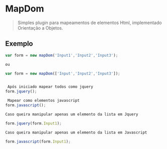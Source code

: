 # MapDom 

>Simples plugin para mapeamentos de elementos Html, implementado Orientação a Objetos.

## Exemplo

```js
var form = new mapDom('Input1','Input2','Input3');

ou

var form = new mapDom(['Input','Input2','Input3']);


 Após iniciado mapear todos como jquery
form.jquery();

 Mapear como elementos javascript
form.javascript();

Caso queira manipular apenas um elemento da lista em Jquery

form.jquery(form.Input1);

Caso queira manipular apenas um elemento da lista em Javascript

form.javascript(form.Input1);


